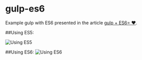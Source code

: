 # gulp-es6

Example gulp with ES6 presented in the article [gulp + ES6= ❤](https://medium.com/@dleitee/gulp-es2015-b2070a723367).

##Using ES5:

![Using ES5](https://cloud.githubusercontent.com/assets/2229108/10079034/32e085f0-62be-11e5-9ffc-fe7e620ab145.png)

##Using ES6:
![Using ES6](https://cloud.githubusercontent.com/assets/2229108/10079035/32ff5f84-62be-11e5-95d8-865be018c594.png)
